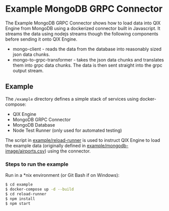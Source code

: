 # Example MongoDB GRPC Connector

The Example MongoDB GRPC Connector shows how to load data into QIX Engine from MongoDB using a
dockerized connector built in Javascript. It streams the data using nodejs streams though
the following components before sending it onto QIX Engine.
* mongo-client - reads the data from the database into reasonably sized json data chunks.
* mongo-to-grpc-transformer - takes the json data chunks and translates them into grpc data chunks. The data is then sent straight into the grpc output stream.

## Example

The `/example` directory defines a simple stack of services using docker-compose:
* QIX Engine
* MongoDB GRPC Connector
* MongoDB Database
* Node Test Runner (only used for automated testing)

The script in [example/reload-runner](example/reload-runner) is used to instruct QIX Engine to load the example
data (originally defined in [example/mongodb-image/airports.csv](example/mongodb-image/airports.csv))
using the connector.

### Steps to run the example

Run in a \*nix environment (or Git Bash if on Windows):

```bash
$ cd example
$ docker-compose up -d --build
$ cd reload-runner
$ npm install
$ npm start
```
